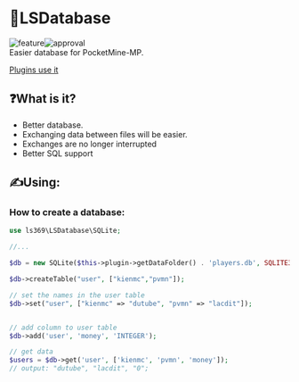 # 💾LSDatabase
<img alt="feature" src="https://img.shields.io/badge/feature-database-aqua"><img alt="approval" src="https://img.shields.io/badge/data_management-blue"><br>
Easier database for PocketMine-MP.

<a href="https://github.com/search?q=LootSpace369%2FLSDatabase&type=code">Plugins use it</a>

## ❓What is it?
- Better database.
- Exchanging data between files will be easier.
- Exchanges are no longer interrupted
- Better SQL support

## ✍️Using:
### How to create a database:
```PHP
use ls369\LSDatabase\SQLite;

//...

$db = new SQLite($this->plugin->getDataFolder() . 'players.db', SQLITE3_OPEN_READWRITE | SQLITE3_OPEN_CREATE);

$db->createTable("user", ["kienmc","pvmn"]);

// set the names in the user table
$db->set("user", ["kienmc" => "dutube", "pvmn" => "lacdit"]);


// add column to user table
$db->add('user', 'money', 'INTEGER');

// get data
$users = $db->get('user', ['kienmc', 'pvmn', 'money']);
// output: "dutube", "lacdit", "0";

```
